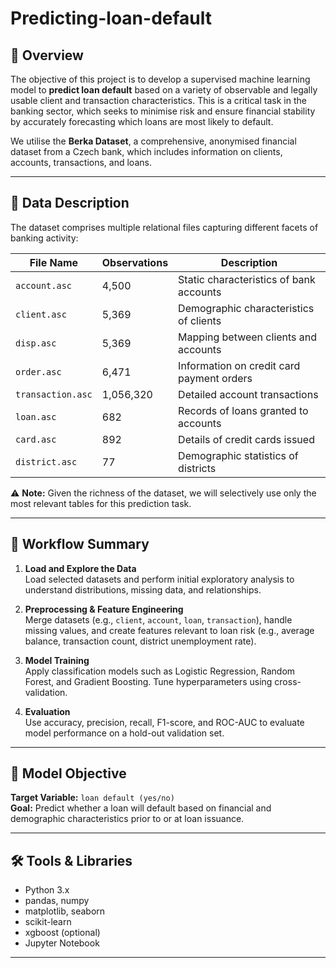 # Predicting-loan-default

## 📌 Overview

The objective of this project is to develop a supervised machine learning model to **predict loan default** based on a variety of observable and legally usable client and transaction characteristics. This is a critical task in the banking sector, which seeks to minimise risk and ensure financial stability by accurately forecasting which loans are most likely to default.

We utilise the **Berka Dataset**, a comprehensive, anonymised financial dataset from a Czech bank, which includes information on clients, accounts, transactions, and loans.

---

## 📂 Data Description

The dataset comprises multiple relational files capturing different facets of banking activity:

| File Name         | Observations | Description |
|------------------|--------------|-------------|
| `account.asc`     | 4,500        | Static characteristics of bank accounts |
| `client.asc`      | 5,369        | Demographic characteristics of clients |
| `disp.asc`        | 5,369        | Mapping between clients and accounts |
| `order.asc`       | 6,471        | Information on credit card payment orders |
| `transaction.asc` | 1,056,320    | Detailed account transactions |
| `loan.asc`        | 682          | Records of loans granted to accounts |
| `card.asc`        | 892          | Details of credit cards issued |
| `district.asc`    | 77           | Demographic statistics of districts |

⚠️ **Note:** Given the richness of the dataset, we will selectively use only the most relevant tables for this prediction task.

---

## 🔄 Workflow Summary

1. **Load and Explore the Data**  
   Load selected datasets and perform initial exploratory analysis to understand distributions, missing data, and relationships.

2. **Preprocessing & Feature Engineering**  
   Merge datasets (e.g., `client`, `account`, `loan`, `transaction`), handle missing values, and create features relevant to loan risk (e.g., average balance, transaction count, district unemployment rate).

3. **Model Training**  
   Apply classification models such as Logistic Regression, Random Forest, and Gradient Boosting. Tune hyperparameters using cross-validation.

4. **Evaluation**  
   Use accuracy, precision, recall, F1-score, and ROC-AUC to evaluate model performance on a hold-out validation set.

---

## 🧠 Model Objective

**Target Variable:** `loan default (yes/no)`  
**Goal:** Predict whether a loan will default based on financial and demographic characteristics prior to or at loan issuance.

---

## 🛠️ Tools & Libraries

- Python 3.x
- pandas, numpy
- matplotlib, seaborn
- scikit-learn
- xgboost (optional)
- Jupyter Notebook

---


